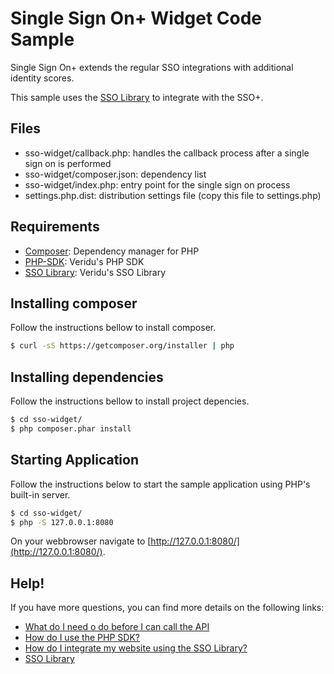 # Single Sign On+ Widget Code Sample
Single Sign On+ extends the regular SSO integrations with additional identity scores.

This sample uses the [SSO Library](https://veridu.com/wiki/SSO_Library) to integrate with the SSO+.

## Files
 * sso-widget/callback.php: handles the callback process after a single sign on is performed
 * sso-widget/composer.json: dependency list
 * sso-widget/index.php: entry point for the single sign on process
 * settings.php.dist: distribution settings file (copy this file to settings.php)

## Requirements
 * [Composer](https://getcomposer.org/): Dependency manager for PHP
 * [PHP-SDK](https://github.com/veridu/veridu-php): Veridu's PHP SDK
 * [SSO Library](https://veridu.com/wiki/SSO_Library): Veridu's SSO Library

## Installing composer
Follow the instructions bellow to install composer.
```bash
$ curl -sS https://getcomposer.org/installer | php
```

## Installing dependencies
Follow the instructions bellow to install project depencies.
```bash
$ cd sso-widget/
$ php composer.phar install
```

## Starting Application
Follow the instructions below to start the sample application using PHP's built-in server.
```bash
$ cd sso-widget/
$ php -S 127.0.0.1:8080
```

On your webbrowser navigate to [http://127.0.0.1:8080/](http://127.0.0.1:8080/).

## Help!
If you have more questions, you can find more details on the following links:
 * [What do I need o do before I can call the API](https://veridu.com/wiki/What_do_I_need_to_do_before_I_can_call_the_API)
 * [How do I use the PHP SDK?](https://veridu.com/wiki/How_do_I_use_the_PHP_SDK%3F)
 * [How do I integrate my website using the SSO Library?](https://veridu.com/wiki/How_do_I_integrate_my_website_using_the_SSO_Library%3F)
 * [SSO Library](https://veridu.com/wiki/SSO_Library)
